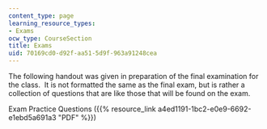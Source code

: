 ```yaml
---
content_type: page
learning_resource_types:
- Exams
ocw_type: CourseSection
title: Exams
uid: 70169cd0-d92f-aa51-5d9f-963a91248cea
---
```


The following handout was given in preparation of the final examination for the class.  It is not formatted the same as the final exam, but is rather a collection of questions that are like those that will be found on the exam.

Exam Practice Questions ({{% resource_link a4ed1191-1bc2-e0e9-6692-e1ebd5a691a3 "PDF" %}})